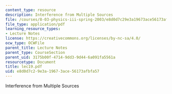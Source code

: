 ```yaml
---
content_type: resource
description: Interference from Multiple Sources
file: /courses/8-03-physics-iii-spring-2003/e8d0d7c29e3a19673ace56173afbfa57_lec19.pdf
file_type: application/pdf
learning_resource_types:
- Lecture Notes
license: https://creativecommons.org/licenses/by-nc-sa/4.0/
ocw_type: OCWFile
parent_title: Lecture Notes
parent_type: CourseSection
parent_uid: 3175b00f-4714-9dd3-9d44-6a091fa5561a
resourcetype: Document
title: lec19.pdf
uid: e8d0d7c2-9e3a-1967-3ace-56173afbfa57
---
```

Interference from Multiple Sources
